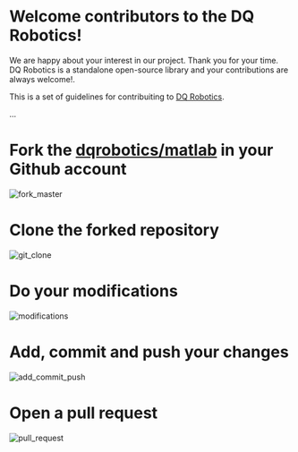 # Welcome contributors to the DQ Robotics!

We are happy about your interest in our project. Thank you for your time. DQ Robotics is a standalone open-source library and your contributions are always welcome!.

This is a set of guidelines for contribuiting to [DQ Robotics](https://dqrobotics.github.io/).


...


# Fork the [dqrobotics/matlab](https://github.com/dqrobotics/matlab) in your Github account

![fork_master](https://user-images.githubusercontent.com/23158313/149602838-133f6c09-2e16-418e-8ab6-47fb36a91056.gif)

# Clone the forked repository

![git_clone](https://user-images.githubusercontent.com/23158313/149603381-78732b55-2794-4be9-9a12-b7062d0649b5.gif)


# Do your modifications
![modifications](https://user-images.githubusercontent.com/23158313/149604028-915d9325-e52a-4378-ba58-17b7fe1a7a81.gif)

# Add, commit and push your changes
![add_commit_push](https://user-images.githubusercontent.com/23158313/149603960-d69a8202-a3b1-4af5-a2d8-e1197cc26a81.gif)

# Open a pull request

![pull_request](https://user-images.githubusercontent.com/23158313/149604338-52f3ba35-ef25-440a-8bc8-75194c32130e.gif)

